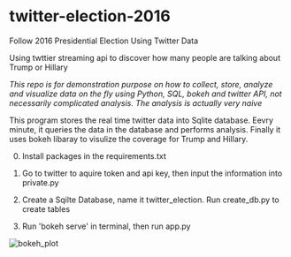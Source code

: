 # twitter-election-2016
Follow 2016 Presidential Election Using Twitter Data 

Using twttier streaming api to discover how many people are talking about Trump or Hillary

_This repo is for demonstration purpose on how to collect, store, analyze and visualize data on the fly using Python, SQL, bokeh and twitter API, not necessarily complicated analysis. The analysis is actually very naive_

This program stores the real time twitter data into Sqlite database. Eevry minute, it queries the data in the database and performs analysis. Finally it uses bokeh libaray to visulize the coverage for Trump and Hillary.

0. Install packages in the requirements.txt

1. Go to twitter to aquire token and api key, then input the information into private.py

2. Create a Sqilte Database, name it twitter_election. Run create_db.py to create tables

3. Run 'bokeh serve' in terminal, then run app.py

![bokeh_plot](https://cloud.githubusercontent.com/assets/18508854/19005472/bfc8baca-870f-11e6-8bae-0a833bd898b8.png)


